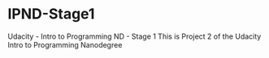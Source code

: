 # IPND-Stage1
Udacity - Intro to Programming ND - Stage 1
This is Project 2 of the Udacity Intro to Programming Nanodegree
